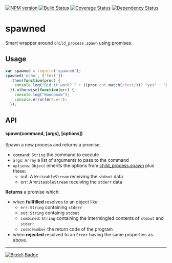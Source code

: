 [![NPM version](https://badge.fury.io/js/spawned.png)](http://badge.fury.io/js/spawned)
[![Build Status](https://travis-ci.org/mariocasciaro/spawned.png)](https://travis-ci.org/mariocasciaro/spawned)
[![Coverage Status](https://coveralls.io/repos/mariocasciaro/spawned/badge.png)](https://coveralls.io/r/mariocasciaro/spawned)
[![Dependency Status](https://gemnasium.com/mariocasciaro/spawned.png)](https://gemnasium.com/mariocasciaro/spawned)
# spawned

Smart wrapper around `child_process.spawn` using promises.

## Usage

```javascript
var spawned = require('spawned');
spawned('echo', ['test'])
  .then(function(proc) {
    console.log("Did it work? " + ((proc.out.match(/test/))? "yes" : "no"));
  }).otherwise(function(err) {
    console.log("Boooooom");
    console.error(err.err);
  });
```


## API


#### spawn(command, [args], [options])

Spawn a new process and returns a promise.

* `command`: `String` the command to execute
* `args`: `Array` a list of arguments to pass to the command
* `options`: `Object` inherits the options from [child_process.spawn](http://nodejs.org/api/child_process.html#child_process_child_process_spawn_command_args_options)
  plus these:
  * out: A `WriteableStream` receiving the `stdout` data
  * err: A `WriteableStream` receiving the `stderr` data

**Returns** a promise which:
* when **fullfilled** resolves to an object like:
  * `err`: `String` containing `stderr`
  * `out`: `String` containig `stdout`
  * `combined`: `String` containing the intermingled contents of `stdout` and `stderr`
  * `code`: `Number` the return code of the program
* when **rejected** resolved to an `Error` having the same properties as above.

---

[![Bitdeli Badge](https://d2weczhvl823v0.cloudfront.net/mariocasciaro/spawned/trend.png)](https://bitdeli.com/free "Bitdeli Badge")